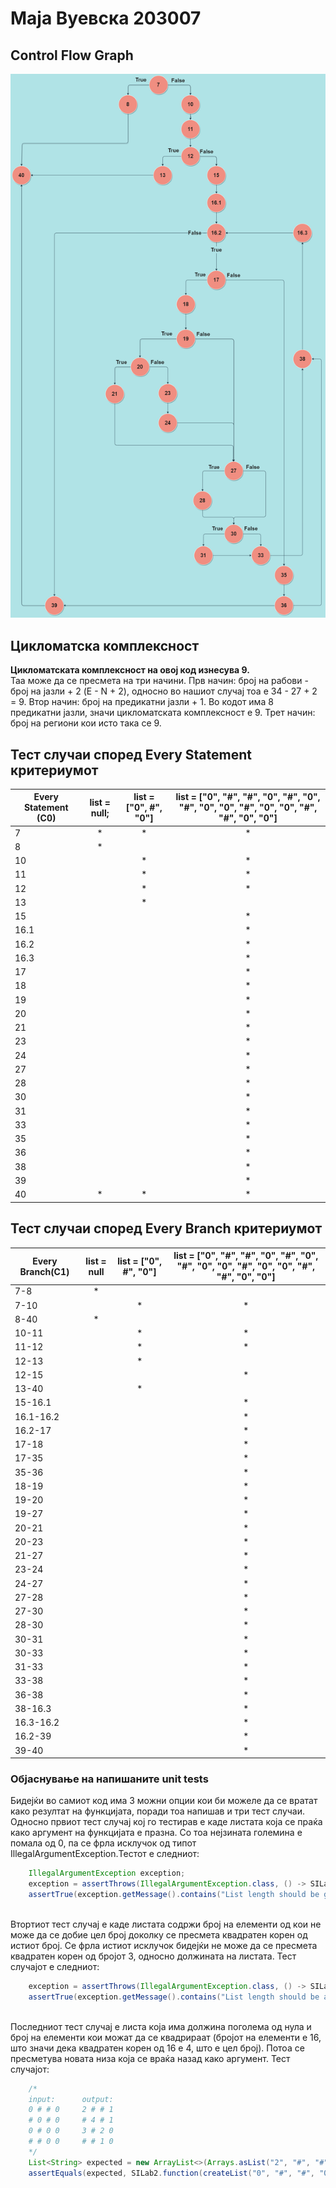 # Маја Вуевска 203007

## Control Flow Graph
<img src="./SI_Lab2_CFG_203007.png" alt="Control Flow Graph">

## Цикломатска комплексност

**Цикломатската комплексност на овој код изнесува 9.** <br>
Таа може да се пресмета на три начини. Прв начин: број на рабови - број на јазли + 2 (E - N + 2), односно во нашиот 
случај тоа е 34 - 27 + 2 = 9. Втор начин: број на предикатни јазли + 1. Во кодот има 8 предикатни јазли, 
значи цикломатската комплексност е 9. Трет начин: број на региони кои исто така се 9.

## Тест случаи според Every Statement критериумот

| **Every Statement (C0)** 	| **list = null;** 	| **list = ["0", #",   "0"]** 	| **list = ["0", "#", "#", "0", "#", "0", "#", "0", "0", "#", "0", "0", "#", "#", "0", "0"]** 	|
|---	|:---:	|:---:	|:---:	|
| 7 	| * 	| * 	| * 	|
| 8 	| * 	|  	|  	|
| 10 	|  	| * 	| * 	|
| 11 	|  	| * 	| * 	|
| 12 	|  	| * 	| * 	|
| 13 	|  	| * 	|  	|
| 15 	|  	|  	| * 	|
| 16.1 	|  	|  	| * 	|
| 16.2 	|  	|  	| * 	|
| 16.3 	|  	|  	| * 	|
| 17 	|  	|  	| * 	|
| 18 	|  	|  	| * 	|
| 19 	|  	|  	| * 	|
| 20 	|  	|  	| * 	|
| 21 	|  	|  	| * 	|
| 23 	|  	|  	| * 	|
| 24 	|  	|  	| * 	|
| 27 	|  	|  	| * 	|
| 28 	|  	|  	| * 	|
| 30 	|  	|  	| * 	|
| 31 	|  	|  	| * 	|
| 33 	|  	|  	| * 	|
| 35 	|  	|  	| * 	|
| 36 	|  	|  	| * 	|
| 38    |   |   | *     |
| 39 	|  	|  	| * 	|
| 40 	| * 	| * 	| *	|                                                 	|

## Тест случаи според Every Branch критериумот

| **Every Branch(C1)** | **list = null** | **list = ["0", #", "0"]** | **list = ["0", "#", "#", "0", "#", "0", "#", "0", "0", "#", "0", "0", "#", "#", "0", "0"]** |
|----------------------|:---------------:|:-------------------------:|:--------------------------------------------------------:|
| 7-8                  | *               |                           |                                                          |
| 7-10                 |                 | *                         | *                                                        |
| 8-40                 | *               |                           |                                                          |
| 10-11                |                 | *                         | *                                                        |
| 11-12                |                 | *                         | *                                                        |
| 12-13                |                 | *                         |                                                          |
| 12-15                |                 |                           | *                                                        |
| 13-40                |                 | *                         |                                                          |
| 15-16.1              |                 |                           | *                                                        |
| 16.1-16.2            |                 |                           | *                                                        |
| 16.2-17              |                 |                           | *                                                        |
| 17-18                |                 |                           | *                                                        |
| 17-35                |                 |                           | *                                                        |
| 35-36                |                 |                           | *                                                        |
| 18-19                |                 |                           | *                                                        |
| 19-20                |                 |                           | *                                                        |
| 19-27                |                 |                           | *                                                        |
| 20-21                |                 |                           | *                                                        |
| 20-23                |                 |                           | *                                                        |
| 21-27                |                 |                           | *                                                        |
| 23-24                |                 |                           | *                                                        |
| 24-27                |                 |                           | *                                                        |
| 27-28                |                 |                           | *                                                        |
| 27-30                |                 |                           | *                                                        |
| 28-30                |                 |                           | *                                                        |
| 30-31                |                 |                           | *                                                        |
| 30-33                |                 |                           | *                                                        |  
| 31-33                |                 |                           | *                                                        | 
| 33-38                |                 |                           | *                                                        |
| 36-38                |                 |                           | *                                                        |
| 38-16.3              |                 |                           | *                                                        |
| 16.3-16.2            |                 |                           | *                                                        |
| 16.2-39              |                 |                           | *                                                        |
| 39-40                |                 |                           | *                                                        |

### Објаснување на напишаните unit tests

Бидејќи во самиот код има 3 можни опции кои би можеле да се вратат како резултат на функцијата, поради тоа напишав и три тест случаи. Односно првиот тест случај кој го тестирав е каде листата која се праќа како аргумент на функцијата е празна. Со тоа нејзината големина е помала од 0, па се фрла исклучок од типот IllegalArgumentException.Тестот е следниот: <br>

```java
    IllegalArgumentException exception; 
    exception = assertThrows(IllegalArgumentException.class, () -> SILab2.function(createList())); 
    assertTrue(exception.getMessage().contains("List length should be greater than 0"));
``` 
<br>
Втортиот тест случај е каде листата содржи број на елементи од кои не може да се добие цел број доколку се пресмета квадратен корен од истиот број. Се фрла истиот исклучок бидејќи не може да се пресмета квадратен корен од бројот 3, односно должината на листата. Тест случајот е следниот: <br>

```java
    exception = assertThrows(IllegalArgumentException.class, () -> SILab2.function(createList("0", "#", "0")));
    assertTrue(exception.getMessage().contains("List length should be a perfect square"));
``` 
<br>
Последниот тест случај е листа која има должина поголема од нула и број на елементи кои можат да се квадрираат (бројот на елементи е 16, што значи дека квадратен корен од 16 е 4, што е цел број). Потоа се пресметува новата низа која се враќа назад како аргумент. Тест случајот: <br>

```java
    /*  
    input:      output:
    0 # # 0     2 # # 1
    # 0 # 0     # 4 # 1
    0 # 0 0     3 # 2 0
    # # 0 0     # # 1 0
    */
    List<String> expected = new ArrayList<>(Arrays.asList("2", "#", "#", "1", "#", "4", "#", "1", "3", "#", "2", "0", "#", "#", "1", "0"));
    assertEquals(expected, SILab2.function(createList("0", "#", "#", "0", "#", "0", "#", "0", "0", "#", "0", "0", "#", "#", "0", "0")));
```